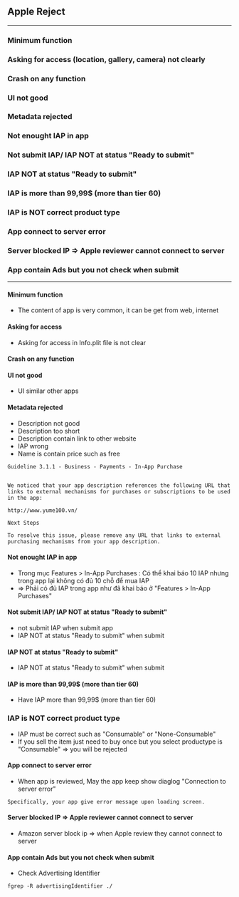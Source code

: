 ## Apple Reject

------------------------------------------------------------

### Minimum function
### Asking for access (location, gallery, camera) not clearly
### Crash on any function
### UI not good
### Metadata rejected
### Not enought IAP in app
### Not submit IAP/ IAP NOT at status "Ready to submit"
### IAP NOT at status "Ready to submit"
### IAP is more than 99,99$ (more than tier 60)
### IAP is NOT correct product type
### App connect to server error
### Server blocked IP => Apple reviewer cannot connect to server
### App contain Ads but you not check when submit


--------------------------

#### Minimum function
* The content of app is very common, it can be get from web, internet
  
#### Asking for access
* Asking for access in Info.plit file is not clear

#### Crash on any function
  
#### UI not good
* UI similar other apps

#### Metadata rejected
* Description not good
* Description too short
* Description contain link to other website
* IAP wrong
* Name is contain price such as free

```
Guideline 3.1.1 - Business - Payments - In-App Purchase


We noticed that your app description references the following URL that links to external mechanisms for purchases or subscriptions to be used in the app:

http://www.yume100.vn/

Next Steps

To resolve this issue, please remove any URL that links to external purchasing mechanisms from your app description.
```

#### Not enought IAP in app
* Trong mục Features > In-App Purchases : Có thể khai báo 10 IAP nhưng trong app lại không có đủ 10 chỗ để mua IAP
* => Phải có đủ IAP trong app như đã khai báo ở "Features > In-App Purchases"

#### Not submit IAP/ IAP NOT at status "Ready to submit"
* not submit IAP when submit app
* IAP NOT at status "Ready to submit" when submit 

#### IAP NOT at status "Ready to submit"
* IAP NOT at status "Ready to submit" when submit 

#### IAP is more than 99,99$ (more than tier 60)
* Have IAP more than 99,99$ (more than tier 60)

### IAP is NOT correct product type

* IAP must be correct such as "Consumable" or "None-Consumable"
* If you sell the item just need to buy once but you select productype is "Consumable" => you will be rejected

#### App connect to server error

* When app is reviewed, May the app keep show diaglog "Connection to server error"

```
Specifically, your app give error message upon loading screen.
```
#### Server blocked IP => Apple reviewer cannot connect to server

* Amazon server block ip => when Apple review they cannot connect to server


#### App contain Ads but you not check when submit

* Check Advertising Identifier

```
fgrep -R advertisingIdentifier ./
```




